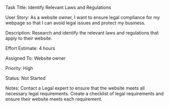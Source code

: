 Task Title: Identify Relevant Laws and Regulations

User Story: As a website owner, I want to ensure legal compliance for my webpage so that I can avoid legal
issues and protect my business.

Description: Research and identify the relevant laws and regulations that apply to their website. 

Effort Estimate: 4 hours

Assigned To: Website owner

Priority: High

Status: Not Started

Notes: Contact a Legal expert to ensure that the website meets all necessary legal requirements. Create a checklist of
legal requirements and ensure their website meets each requirement.